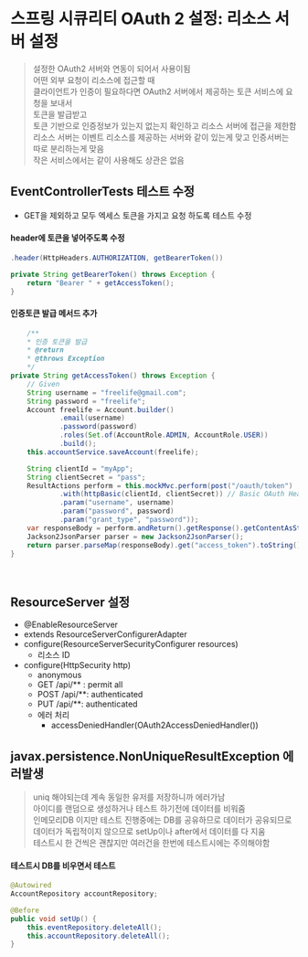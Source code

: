 # 스프링 시큐리티 OAuth 2 설정: 리소스 서버 설정
> 설정한 OAuth2 서버와 연동이 되어서 사용이됨  
> 어떤 외부 요청이 리소스에 접근할 때   
> 클라이언트가 인증이 필요하다면 OAuth2 서버에서 제공하는 토큰 서비스에 요청을 보내서  
> 토큰을 발급받고  
> 토큰 기반으로 인증정보가 있는지 없는지 확인하고 리소스 서버에 접근을 제한함  
> 리소스 서버는 이벤트 리소스를 제공하는 서버와 같이 있는게 맞고 인증서버는 따로 분리하는게 맞음  
> 작은 서비스에서는 같이 사용해도 상관은 없음  
## EventControllerTests 테스트 수정
- GET을 제외하고 모두 엑세스 토큰을 가지고 요청 하도록 테스트 수정

#### header에 토큰을 넣어주도록 수정
```java
.header(HttpHeaders.AUTHORIZATION, getBearerToken())

private String getBearerToken() throws Exception {
    return "Bearer " + getAccessToken();
}
```

#### 인증토큰 발급 메서드 추가
```java
    /**
    * 인증 토큰을 발급
    * @return
    * @throws Exception
    */
private String getAccessToken() throws Exception {
    // Given
    String username = "freelife@gmail.com";
    String password = "freelife";
    Account freelife = Account.builder()
            .email(username)
            .password(password)
            .roles(Set.of(AccountRole.ADMIN, AccountRole.USER))
            .build();
    this.accountService.saveAccount(freelife);

    String clientId = "myApp";
    String clientSecret = "pass";
    ResultActions perform = this.mockMvc.perform(post("/oauth/token")
            .with(httpBasic(clientId, clientSecret)) // Basic OAuth Header
            .param("username", username)
            .param("password", password)
            .param("grant_type", "password"));
    var responseBody = perform.andReturn().getResponse().getContentAsString();
    Jackson2JsonParser parser = new Jackson2JsonParser();
    return parser.parseMap(responseBody).get("access_token").toString();
}
```
 
## ResourceServer 설정
- @EnableResourceServer
- extends ResourceServerConfigurerAdapter
- configure(ResourceServerSecurityConfigurer resources)
  - 리소스 ID
- configure(HttpSecurity http)
  - anonymous
  - GET /api/** : permit all
  - POST /api/**: authenticated
  - PUT /api/**: authenticated
  - 에러 처리
    - accessDeniedHandler(OAuth2AccessDeniedHandler())

## javax.persistence.NonUniqueResultException 에러발생
> uniq 해야되는데 계속 동일한 유저를 저장하니까 에러가남  
> 아이디를 랜덤으로 생성하거나 테스트 하기전에 데이터를 비워줌  
> 인메모리DB 이지만 테스트 진행중에는 DB를 공유하므로 데이터가 공유되므로  
> 데이터가 독립적이지 않으므로 setUp이나 after에서 데이터를 다 지움  
> 테스트시 한 건씩은 괜찮지만 여러건을 한번에 테스트시에는 주의해야함  

#### 테스트시 DB를 비우면서 테스트
```java
@Autowired
AccountRepository accountRepository;

@Before
public void setUp() {
    this.eventRepository.deleteAll();
    this.accountRepository.deleteAll();
}
```